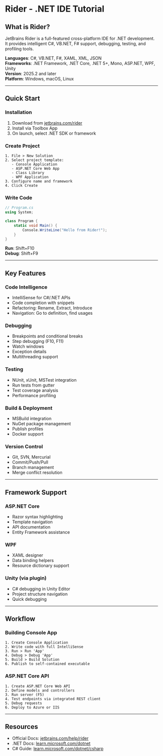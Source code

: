 # Rider - .NET IDE Tutorial

## What is Rider?

JetBrains Rider is a full-featured cross-platform IDE for .NET development. It provides intelligent C#, VB.NET, F# support, debugging, testing, and profiling tools.

**Languages**: C#, VB.NET, F#, XAML, XML, JSON  
**Frameworks**: .NET Framework, .NET Core, .NET 5+, Mono, ASP.NET, WPF, Unity  
**Version**: 2025.2 and later  
**Platform**: Windows, macOS, Linux

---

## Quick Start

### Installation
1. Download from [jetbrains.com/rider](https://www.jetbrains.com/rider/)
2. Install via Toolbox App
3. On launch, select .NET SDK or framework

### Create Project

```
1. File > New Solution
2. Select project template:
   - Console Application
   - ASP.NET Core Web App
   - Class Library
   - WPF Application
3. Configure name and framework
4. Click Create
```

### Write Code

```csharp
// Program.cs
using System;

class Program {
    static void Main() {
        Console.WriteLine("Hello from Rider!");
    }
}
```

**Run**: Shift+F10  
**Debug**: Shift+F9

---

## Key Features

### Code Intelligence
- IntelliSense for C#/.NET APIs
- Code completion with snippets
- Refactoring: Rename, Extract, Introduce
- Navigation: Go to definition, find usages

### Debugging
- Breakpoints and conditional breaks
- Step debugging (F10, F11)
- Watch windows
- Exception details
- Multithreading support

### Testing
- NUnit, xUnit, MSTest integration
- Run tests from gutter
- Test coverage analysis
- Performance profiling

### Build & Deployment
- MSBuild integration
- NuGet package management
- Publish profiles
- Docker support

### Version Control
- Git, SVN, Mercurial
- Commit/Push/Pull
- Branch management
- Merge conflict resolution

---

## Framework Support

### ASP.NET Core
- Razor syntax highlighting
- Template navigation
- API documentation
- Entity Framework assistance

### WPF
- XAML designer
- Data binding helpers
- Resource dictionary support

### Unity (via plugin)
- C# debugging in Unity Editor
- Project structure navigation
- Quick debugging

---

## Workflow

### Building Console App
```
1. Create Console Application
2. Write code with full IntelliSense
3. Run > Run 'App'
4. Debug > Debug 'App'
5. Build > Build Solution
6. Publish to self-contained executable
```

### ASP.NET Core API
```
1. Create ASP.NET Core Web API
2. Define models and controllers
3. Run server (F5)
4. Test endpoints via integrated REST client
5. Debug requests
6. Deploy to Azure or IIS
```

---

## Resources
- Official Docs: [jetbrains.com/help/rider](https://www.jetbrains.com/help/rider/)
- .NET Docs: [learn.microsoft.com/dotnet](https://learn.microsoft.com/dotnet)
- C# Guide: [learn.microsoft.com/dotnet/csharp](https://learn.microsoft.com/dotnet/csharp)
